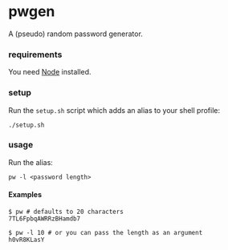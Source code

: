 # pwgen

A (pseudo) random password generator.

### requirements

You need [Node](https://nodejs.org/en/) installed.

### setup

Run the `setup.sh` script which adds an alias to your shell profile:

```shell
./setup.sh
```

### usage

Run the alias:

```shell
pw -l <password length>
```

#### Examples

```shell
$ pw # defaults to 20 characters
7TL6FpbqAWRRzBHamdb7

$ pw -l 10 # or you can pass the length as an argument
h0vR8KLasY
```
